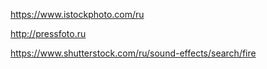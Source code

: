https://www.istockphoto.com/ru

http://pressfoto.ru

https://www.shutterstock.com/ru/sound-effects/search/fire
